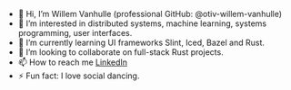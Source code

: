 - 👋 Hi, I’m Willem Vanhulle (professional GitHub: @otiv-willem-vanhulle)
- 👀 I’m interested in distributed systems, machine learning, systems programming, user interfaces.
- 🌱 I’m currently learning UI frameworks Slint, Iced, Bazel and Rust.
- 💞️ I’m looking to collaborate on full-stack Rust projects.
- 📫 How to reach me [LinkedIn](https://www.linkedin.com/in/willem-vanhulle-2657aa180/)
- ⚡ Fun fact: I love social dancing.

<!---
otiv-willem-vanhulle/otiv-willem-vanhulle is a ✨ special ✨ repository because its `README.md` (this file) appears on your GitHub profile.
You can click the Preview link to take a look at your changes.
--->
